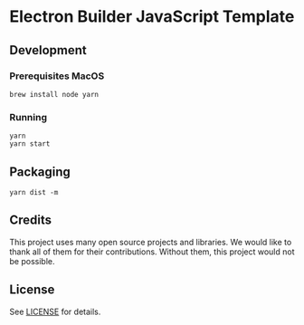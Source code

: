# Electron Builder JavaScript Template

## Development

### Prerequisites MacOS

```
brew install node yarn
```

### Running

```
yarn
yarn start
```

## Packaging

```
yarn dist -m
```

## Credits

This project uses many open source projects and libraries. We would like to
thank all of them for their contributions. Without them, this project would not
be possible.

## License

See [LICENSE](LICENSE) for details.